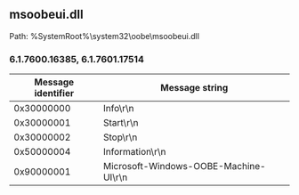 ## msoobeui.dll

Path: %SystemRoot%\system32\oobe\msoobeui.dll

### 6.1.7600.16385, 6.1.7601.17514

Message identifier | Message string
--- | ---
0x30000000 | Info\r\n
0x30000001 | Start\r\n
0x30000002 | Stop\r\n
0x50000004 | Information\r\n
0x90000001 | Microsoft-Windows-OOBE-Machine-UI\r\n
